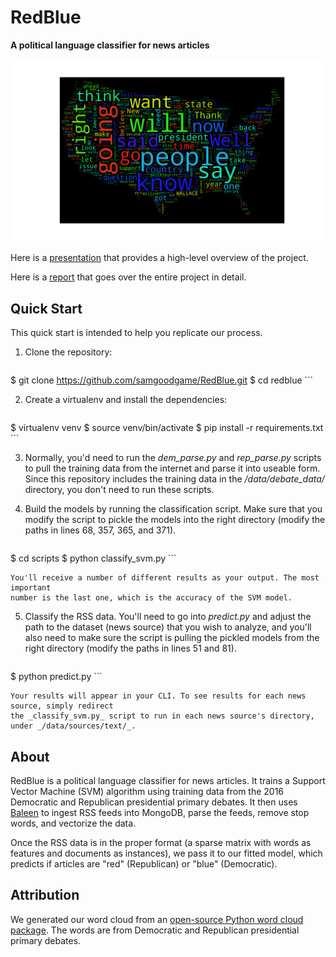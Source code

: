 # RedBlue
**A political language classifier for news articles**

![RedBlue Word Cloud](results/wordcloud.png)

Here is a [presentation](http://www.slideshare.net/SamGoodgame/redblue-classifier-presentation?ref=https://www.linkedin.com/)
that provides a high-level overview of the project.

Here is a [report](http://www.slideshare.net/SamGoodgame/redblue-classifier-report?ref=https://www.linkedin.com/)
that goes over the entire project in detail.

## Quick Start

This quick start is intended to help you replicate our process.



1. Clone the repository:

    ```
$ git clone https://github.com/samgoodgame/RedBlue.git
$ cd redblue
    ```

2. Create a virtualenv and install the dependencies:

    ```
$ virtualenv venv
$ source venv/bin/activate
$ pip install -r requirements.txt
    ```

3. Normally, you'd need to run the _dem_parse.py_ and _rep_parse.py_ scripts to
pull the training data from the internet and parse it into useable form. Since this
repository includes the training data in the _/data/debate_data/_ directory, you
don't need to run these scripts.

4. Build the models by running the classification script. Make sure that you modify the script
to pickle the models into the right directory (modify the paths in lines 68, 357, 365, and 371).

    ```
$ cd scripts
$ python classify_svm.py
    ```

    You'll receive a number of different results as your output. The most important
    number is the last one, which is the accuracy of the SVM model.

5. Classify the RSS data. You'll need to go into _predict.py_ and adjust the path to the
dataset (news source) that you wish to analyze, and you'll also need to make sure the
script is pulling the pickled models from the right directory (modify the paths in lines 51 and 81).

    ```
$ python predict.py
    ```

    Your results will appear in your CLI. To see results for each news source, simply redirect
    the _classify_svm.py_ script to run in each news source's directory, under _/data/sources/text/_.

## About

RedBlue is a political language classifier for news articles. It trains a
Support Vector Machine (SVM) algorithm using training data from the 2016 Democratic
and Republican presidential primary debates. It then uses [Baleen](https://github.com/bbengfort/baleen) to ingest RSS feeds into MongoDB, parse the feeds, remove stop words, and vectorize the data.

Once the RSS data is in the proper format (a sparse matrix with words as
features and documents as instances), we pass it to our fitted model, which predicts
if articles are "red" (Republican) or "blue" (Democratic).


## Attribution

We generated our word cloud from an [open-source Python word cloud package](https://github.com/amueller/word_cloud). The words are
from Democratic and Republican presidential primary debates.

